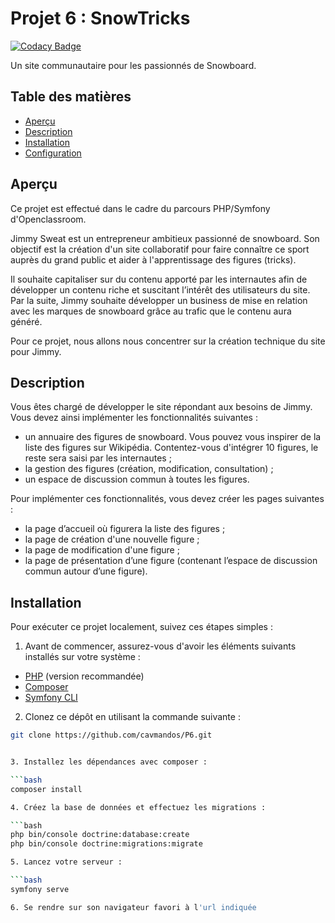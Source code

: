 # Projet 6 : SnowTricks

[![Codacy Badge](https://app.codacy.com/project/badge/Grade/ed55232d6e554a24beeabe58b1bde2ee)](https://app.codacy.com/gh/cavmandos/P6/dashboard?utm_source=gh&utm_medium=referral&utm_content=&utm_campaign=Badge_grade)

Un site communautaire pour les passionnés de Snowboard.

## Table des matières

- [Aperçu](#aperçu)
- [Description](#description)
- [Installation](#installation)
- [Configuration](#configuration)

## Aperçu

Ce projet est effectué dans le cadre du parcours PHP/Symfony d'Openclassroom.

Jimmy Sweat est un entrepreneur ambitieux passionné de snowboard. Son objectif est la création d'un site collaboratif pour faire connaître ce sport auprès du grand public et aider à l'apprentissage des figures (tricks).

Il souhaite capitaliser sur du contenu apporté par les internautes afin de développer un contenu riche et suscitant l’intérêt des utilisateurs du site. Par la suite, Jimmy souhaite développer un business de mise en relation avec les marques de snowboard grâce au trafic que le contenu aura généré.

Pour ce projet, nous allons nous concentrer sur la création technique du site pour Jimmy.

## Description

Vous êtes chargé de développer le site répondant aux besoins de Jimmy. Vous devez ainsi implémenter les fonctionnalités suivantes : 

- un annuaire des figures de snowboard. Vous pouvez vous inspirer de la liste des figures sur Wikipédia. Contentez-vous d'intégrer 10 figures, le reste sera saisi par les internautes ;
- la gestion des figures (création, modification, consultation) ;
- un espace de discussion commun à toutes les figures.

Pour implémenter ces fonctionnalités, vous devez créer les pages suivantes :

- la page d’accueil où figurera la liste des figures ; 
- la page de création d'une nouvelle figure ;
- la page de modification d'une figure ;
- la page de présentation d’une figure (contenant l’espace de discussion commun autour d’une figure).

## Installation

Pour exécuter ce projet localement, suivez ces étapes simples :

1. Avant de commencer, assurez-vous d'avoir les éléments suivants installés sur votre système :

- [PHP](https://www.php.net/manual/en/install.php) (version recommandée)
- [Composer](https://getcomposer.org/download/)
- [Symfony CLI](https://symfony.com/download)

2. Clonez ce dépôt en utilisant la commande suivante :

```bash 
git clone https://github.com/cavmandos/P6.git


3. Installez les dépendances avec composer :

```bash
composer install

4. Créez la base de données et effectuez les migrations :

```bash
php bin/console doctrine:database:create
php bin/console doctrine:migrations:migrate

5. Lancez votre serveur :

```bash
symfony serve

6. Se rendre sur son navigateur favori à l'url indiquée